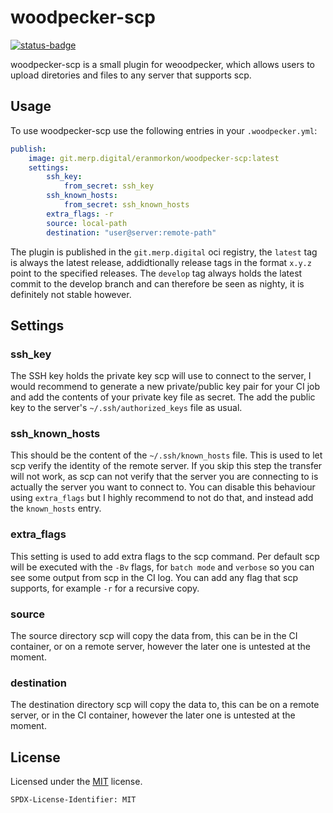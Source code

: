 # woodpecker-scp
[![status-badge](https://ci.merp.digital/api/badges/2/status.svg)](https://ci.merp.digital/repos/2)

woodpecker-scp is a small plugin for weoodpecker, which allows users to upload diretories and files to any server that supports scp.

## Usage
To use woodpecker-scp use the following entries in your `.woodpecker.yml`:

```yaml
publish:
    image: git.merp.digital/eranmorkon/woodpecker-scp:latest
    settings:
        ssh_key:
            from_secret: ssh_key
        ssh_known_hosts:
            from_secret: ssh_known_hosts
        extra_flags: -r
        source: local-path
        destination: "user@server:remote-path"
```

The plugin is published in the `git.merp.digital` oci registry, the `latest` tag is always the latest release, addidtionally release tags in the format `x.y.z` point to the specified releases. The `develop` tag always holds the latest commit to the develop branch and can therefore be seen as nighty, it is definitely not stable however.

## Settings
### ssh_key
The SSH key holds the private key scp will use to connect to the server, I would recommend to generate a new private/public key pair for your CI job and add the contents of your private key file as secret. The add the public key to the server's `~/.ssh/authorized_keys` file as usual.

### ssh_known_hosts
This should be the content of the `~/.ssh/known_hosts` file. This is used to let scp verify the identity of the remote server. If you skip this step the transfer will not work, as scp can not verify that the server you are connecting to is actually the server you want to connect to. You can disable this behaviour using `extra_flags` but I highly recommend to not do that, and instead add the `known_hosts` entry.

### extra_flags
This setting is used to add extra flags to the scp command. Per default scp will be executed with the `-Bv` flags, for `batch mode` and `verbose` so you can see some output from scp in the CI log. You can add any flag that scp supports, for example `-r` for a recursive copy.

### source
The source directory scp will copy the data from, this can be in the CI container, or on a remote server, however the later one is untested at the moment.

### destination
The destination directory scp will copy the data to, this can be on a remote server, or in the CI container, however the later one is untested at the moment.

## License
Licensed under the [MIT](https://choosealicense.com/licenses/mit/) license.

`SPDX-License-Identifier: MIT`